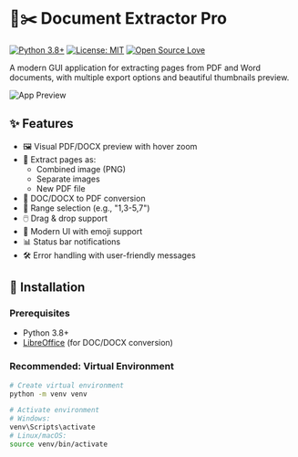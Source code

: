 # 📄✂️ Document Extractor Pro

[![Python 3.8+](https://img.shields.io/badge/python-3.8%2B-blue.svg)](https://www.python.org/downloads/)
[![License: MIT](https://img.shields.io/badge/License-MIT-yellow.svg)](https://opensource.org/licenses/MIT)
[![Open Source Love](https://badges.frapsoft.com/os/v2/open-source.svg?v=103)](https://github.com/ellerbrock/open-source-badges/)

A modern GUI application for extracting pages from PDF and Word documents, with multiple export options and beautiful thumbnails preview.

![App Preview](screenshots/app-preview.gif) <!-- Add actual screenshot later -->

## ✨ Features

- 🖼️ Visual PDF/DOCX preview with hover zoom
- 📑 Extract pages as:
  - Combined image (PNG)
  - Separate images
  - New PDF file
- 📝 DOC/DOCX to PDF conversion
- 🎯 Range selection (e.g., "1,3-5,7")
- 🖱️ Drag & drop support
- 🌈 Modern UI with emoji support
- 📊 Status bar notifications
- 🛠️ Error handling with user-friendly messages

## 🚀 Installation

### Prerequisites
- Python 3.8+
- [LibreOffice](https://www.libreoffice.org/) (for DOC/DOCX conversion)

### Recommended: Virtual Environment
```bash
# Create virtual environment
python -m venv venv

# Activate environment
# Windows:
venv\Scripts\activate
# Linux/macOS:
source venv/bin/activate
